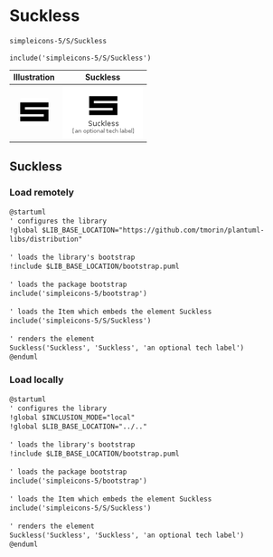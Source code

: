 # Suckless


```text
simpleicons-5/S/Suckless
```

```text
include('simpleicons-5/S/Suckless')
```



| Illustration | Suckless |
| :---: | :---: |
| ![illustration for Illustration](../../simpleicons-5/S/Suckless.png) | ![illustration for Suckless](../../simpleicons-5/S/Suckless.Local.png) |




## Suckless

### Load remotely
```plantuml
@startuml
' configures the library
!global $LIB_BASE_LOCATION="https://github.com/tmorin/plantuml-libs/distribution"

' loads the library's bootstrap
!include $LIB_BASE_LOCATION/bootstrap.puml

' loads the package bootstrap
include('simpleicons-5/bootstrap')

' loads the Item which embeds the element Suckless
include('simpleicons-5/S/Suckless')

' renders the element
Suckless('Suckless', 'Suckless', 'an optional tech label')
@enduml
```

### Load locally
```plantuml
@startuml
' configures the library
!global $INCLUSION_MODE="local"
!global $LIB_BASE_LOCATION="../.."

' loads the library's bootstrap
!include $LIB_BASE_LOCATION/bootstrap.puml

' loads the package bootstrap
include('simpleicons-5/bootstrap')

' loads the Item which embeds the element Suckless
include('simpleicons-5/S/Suckless')

' renders the element
Suckless('Suckless', 'Suckless', 'an optional tech label')
@enduml
```

